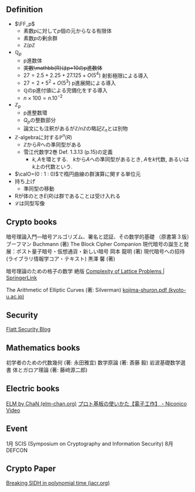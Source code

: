 $$
\newcommand{\calO}{\mathcal{O}}
\newcommand{\FF}{\mathbb{F}}
\newcommand{\tE}{\tilde{E}}
\newcommand{\ZZ}{\mathbb{Z}}
\newcommand{\QQ}{\mathbb{Q}}
\DeclareMathOperator{\Ker}{Ker}
\DeclareMathOperator{\ord}{ord}
$$
## Definition
- $\FF_p$
    - 素数$p$に対して$p$個の元からなる有限体
    - 素数$p$の剰余群
    - $\mathbb{Z}/p\mathbb{Z}$
- $\mathbb{Q}_p$
    - p進数体
    - ~~実数\mathbb{R}はp=10のp進数体~~
    - $27=2.5+2.25 + 27.125 + O(5^4)$ 射影極限による導入
    - $27 = 2 + 5^2 + O(5^3)$ p進展開による導入
    - $\mathbb{Q}$のp進付値による完備化をする導入
    - $n\times 100 = n.10^{-2}$
- $\mathbb{Z}_p$
    - p進整数環
    - $Q_p$の整数部分
    - 論文にも注釈があるが$\mathbb{Z}/n\mathbb{Z}$の略記$\mathbb{Z}_n$とは別物
- $\mathbb{Z}\text{-algebra}$に対する$\mathbb{P}^n(R)$
    - $\mathbb{Z}$から$R$への凖同型がある
    - 雪江代数学2巻 Def. 1.3.13 (p.15)の定義
      + $k, A$を環とする.　$k$から$A$への準同型があるとき, $A$を$k$代数, あるいは$k$上の代数という. 
- $\calO=(0 : 1 : 0)$で楕円曲線の群演算に関する単位元
- 持ち上げ
    - 準同型の移動
- Rが体のとき$E(R)$は群であることは受け入れる
- $\mathscr{L}$は同型写像

## Crypto books
暗号理論入門―暗号アルゴリズム、署名と認証、その数学的基礎 （原書第３版）ブーフマン Buchmann (著)
The Block Cipher Companion
現代暗号の誕生と発展：ポスト量子暗号・仮想通貨・新しい暗号 岡本 龍明 (著)
現代暗号への招待 (ライブラリ情報学コア・テキスト) 黒澤 馨 (著)

暗号理論のための格子の数学 絶版 
[Complexity of Lattice Problems | SpringerLink](https://link.springer.com/book/10.1007/978-1-4615-0897-7)

The Arithmetic of Elliptic Curves (著: Silverman)
[kojima-shuron.pdf (kyoto-u.ac.jp)](https://www.math.kyoto-u.ac.jp/~yukie/kojima-shuron.pdf)

## Security
[Flatt Security Blog](https://blog.flatt.tech/)

## Mathematics books
初学者のための代数幾何 (著: 永田雅宜)
数学原論 (著: 斎藤 毅)
岩波基礎数学選書 体とガロア理論 (著: 藤﨑源二郎)

## Electric books
[ELM by ChaN (elm-chan.org)](http://elm-chan.org/)
[プロト基板の使いかた【電子工作】 - Niconico Video](https://www.nicovideo.jp/watch/sm22265444)

## Event
1月 SCIS (Symposium on Cryptography and Information Security)
8月 DEFCON

## Crypto Paper
[Breaking SIDH in polynomial time (iacr.org)](https://eprint.iacr.org/2022/1038)

